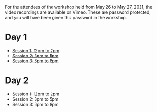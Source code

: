 For the attendees of the workshop held from May 26 to May 27, 2021, the video recordings are available on Vimeo.
These are password protected, and you will have been given this password in the workshop.

# Day 1

* [Session 1: 12pm to 2pm](https://vimeo.com/555213478)
* [Session 2: 3pm to 5pm](https://vimeo.com/555289140)
* [Session 3: 6pm to 8pm](https://vimeo.com/555381331)

# Day 2

* Session 1: 12pm to 2pm
* Session 2: 3pm to 5pm
* Session 3: 6pm to 8pm

